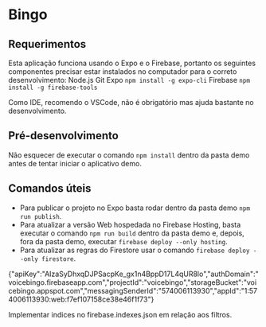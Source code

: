 # Bingo
## Requerimentos
Esta aplicação funciona usando o Expo e o Firebase, portanto os seguintes componentes precisar estar instalados no computador para o correto desenvolvimento:
Node.js
Git
Expo `npm install -g expo-cli`
Firebase `npm install -g firebase-tools`

Como IDE, recomendo o VSCode, não é obrigatório mas ajuda bastante no desenvolvimento.

## Pré-desenvolvimento
Não esquecer de executar o comando `npm install` dentro da pasta demo antes de tentar iniciar o aplicativo demo.

## Comandos úteis
* Para publicar o projeto no Expo basta rodar dentro da pasta demo `npm run publish`.
* Para atualizar a versão Web hospedada no Firebase Hosting, basta executar o comando `npm run build` dentro da pasta demo e, depois, fora da pasta demo, executar `firebase deploy --only hosting`.
* Para atualizar as regras do Firestore usar o comando `firebase deploy --only firestore`.

{"apiKey":"AIzaSyDhxqDJPSacpKe_gx1n4BppD17L4qUR8lo","authDomain":"voicebingo.firebaseapp.com","projectId":"voicebingo","storageBucket":"voicebingo.appspot.com","messagingSenderId":"574006113930","appId":"1:574006113930:web:f7ef107158ce38e46f1f73"}

Implementar indices no firebase.indexes.json em relação aos filtros.
